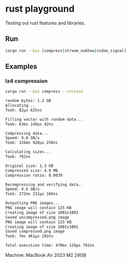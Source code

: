 # rust playground

Testing out rust features and libraries.

## Run
```bash
cargo run --bin [compress|stream_nokhwa|video_signal]
```

## Examples

### lz4 compression
```bash
cargo run --bin compress --release

random bytes: 1.3 GB
Allocating...
Took: 82µs 625ns

Filling vector with random data...
Took: 63ms 149µs 42ns

Compressing data...
Speed: 9.8 GB/s
Took: 126ms 928µs 250ns

Calculating sizes...
Took: 792ns

Original size: 1.3 GB
Compressed size: 4.9 MB
Compression ratio: 0.0039

Decompressing and verifying data..
Speed: 4.6 GB/s
Took: 272ms 231µs 166ns

Outputting PNG images...
PNG image will contain 125 KB
Creating image of size 1001x1001
Saved uncompressed.png image
PNG image will contain 125 KB
Creating image of size 1001x1001
Saved compressed.png image
Took: 7ms 461µs 292ns

Total execution time: 470ms 129µs 791ns
```
Machine: MacBook Air 2023 M2 24GB
